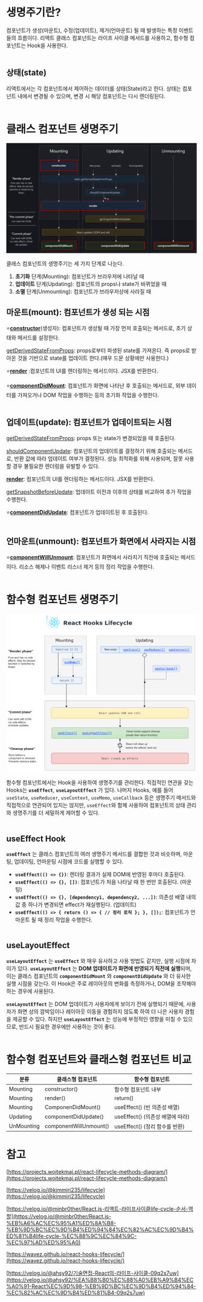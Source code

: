 # 생명주기란?

컴포넌트가 생성(마운트), 수정(업데이트), 제거(언마운트) 될 때 발생하는 특정 이벤트들의 흐름이다. 리액트 클래스 컴포넌트는 라이프 사이클 메서드를 사용하고, 함수형 컴포넌트는 Hook을 사용한다.<br/><br/>

## 상태(state)

리액트에서는 각 컴포넌트에서 제어하는 데이터를 상태(State)라고 한다. 상태는 컴포넌트 내에서 변경될 수 있으며, 변경 시 해당 컴포넌트는 다시 렌더링된다.<br/><br/>

# 클래스 컴포넌트 생명주기

<img src="../../images/React/life-cycle/class-component.png">

클래스 컴포넌트의 생명주기는 세 가지 단계로 나눈다.

1. **초기화** 단계(Mounting): 컴포넌트가 브라우저에 나타날 때
2. **업데이트** 단계(Updating): 컴포넌트의 props나 state가 바뀌었을 때
3. **소멸** 단계(Unmounting): 컴포넌트가 브라우저상에 사라질 때

## **마운트(mount):** 컴포넌트가 생성 되는 시점

⭐[**constructor**](https://legacy.reactjs.org/docs/react-component.html#constructor)(생성자): 컴포넌트가 생성될 때 가장 먼저 호출되는 메서드로, 초기 상태와 메서드를 설정한다.

[getDerivedStateFromProps](https://legacy.reactjs.org/docs/react-component.html#static-getderivedstatefromprops): props로부터 파생된 state를 가져온다. 즉 props로 받아온 것을 기반으로 state를 업데이트 한다.(매우 드문 상황에만 사용한다.)

⭐[**render**](https://legacy.reactjs.org/docs/react-component.html#render) :컴포넌트의 UI를 렌더링하는 메서드이다. JSX를 반환한다.

⭐[**componentDidMount**](https://legacy.reactjs.org/docs/react-component.html#componentdidmount): 컴포넌트가 화면에 나타난 후 호출되는 메서드로, 외부 데이터를 가져오거나 DOM 작업을 수행하는 등의 초기화 작업을 수행한다. <br/><br/>

## 업데이트(update): 컴포넌트가 업데이트되는 시점

[getDerivedStateFromProps](https://legacy.reactjs.org/docs/react-component.html#static-getderivedstatefromprops): props 또는 state가 변경되었을 때 호출된다.

[shouldComponentUpdate](https://legacy.reactjs.org/docs/react-component.html#shouldcomponentupdate): 컴포넌트의 업데이트를 결정하기 위해 호출되는 메서드로, 반환 값에 따라 업데이트 여부가 결정된다. 성능 최적화를 위해 사용되며, 잘못 사용할 경우 불필요한 렌더링을 유발할 수 있다.

[**render**](https://legacy.reactjs.org/docs/react-component.html#render): 컴포넌트의 UI를 렌더링하는 메서드이다. JSX를 반환한다.

[getSnapshotBeforeUpdate](https://legacy.reactjs.org/docs/react-component.html#getsnapshotbeforeupdate): 업데이트 이전과 이후의 상태를 비교하여 추가 작업을 수행한다.

⭐[**componentDidUpdate**](https://legacy.reactjs.org/docs/react-component.html#componentdidupdate): 컴포넌트가 업데이트된 후 호출된다.<br/><br/>

## 언마운트(unmount): 컴포넌트가 화면에서 사라지는 시점

⭐[**componentWillUnmount**](https://legacy.reactjs.org/docs/react-component.html#componentwillunmount): 컴포넌트가 화면에서 사라지기 직전에 호출되는 메서드이다. 리소스 해제나 이벤트 리스너 제거 등의 정리 작업을 수행한다.<br/><br/>

# 함수형 컴포넌트 생명주기

<img src="../../images/React/life-cycle/functional-component.png">

함수형 컴포넌트에서는 Hook을 사용하여 생명주기를 관리한다. 직접적인 연관을 갖는 Hooks는 **`useEffect`**, **`useLayoutEffect`** 가 있다.
나머지 Hooks, 예를 들어 `useState`, `useReducer`, `useContext`, `useMemo`, `useCallback` 등은 생명주기 메서드와 직접적으로 연관되어 있지는 않지만, `useEffect`와 함께 사용하여 컴포넌트의 상태 관리와 생명주기를 더 세밀하게 제어할 수 있다.
<br/><br/>

## **useEffect Hook**

**`useEffect`** 는 클래스 컴포넌트의 여러 생명주기 메서드를 결합한 것과 비슷하며, 마운팅, 업데이팅, 언마운팅 시점에 코드를 실행할 수 있다.

- **`useEffect(() => {})`**: 렌더링 결과가 실제 DOM에 반영된 후마다 호출된다.
- **`useEffect(() => {}, [])`**: 컴포넌트가 처음 나타날 때 한 번만 호출된다. (마운팅)
- **`useEffect(() => {}, [dependency1, dependency2, ...])`**: 의존성 배열 내의 값 중 하나가 변경되면 effect가 재실행된다. (업데이트)
- **`useEffect(() => { return () => { // 정리 로직 }; }, []);`**: 컴포넌트가 언마운트 될 때 정리 작업을 수행한다.<br/><br/>

## useLayoutEffect

**`useLayoutEffect`** 는 **`useEffect`** 와 매우 유사하고 사용 방법도 같지만, 실행 시점에 차이가 있다. **`useLayoutEffect`** 는 **DOM 업데이트가 화면에 반영되기 직전에 실행**되며, 이는 클래스 컴포넌트의 **`componentDidMount`** 와 **`componentDidUpdate`** 와 더 유사한 실행 시점을 갖는다. 이 Hook은 주로 레이아웃의 변화를 측정하거나, DOM을 조작해야하는 경우에 사용된다.

**`useLayoutEffect`** 는 DOM 업데이트가 사용자에게 보이기 전에 실행되기 때문에, 사용자가 화면 상의 깜박임이나 레이아웃 이동을 경험하지 않도록 하여 더 나은 사용자 경험을 제공할 수 있다. 하지만 **`useLayoutEffect`** 는 성능에 부정적인 영향을 미칠 수 있으므로, 반드시 필요한 경우에만 사용하는 것이 좋다.<br/><br/>

# 함수형 컴포넌트와 클래스형 컴포넌트 비교

| 분류       | 클래스형 컴포넌트      | 함수형 컴포넌트                  |
| ---------- | ---------------------- | -------------------------------- |
| Mounting   | constructor()          | 함수형 컴포넌트 내부             |
| Mounting   | render()               | return()                         |
| Mounting   | ComponenDidMount()     | useEffect() (빈 의존성 배열)     |
| Updating   | componentDidUpdate()   | useEffect() (의존성 배열에 따라) |
| UnMounting | componentWillUnmount() | useEffect() (정리 함수를 반환)   |

# 참고

[https://projects.wojtekmaj.pl/react-lifecycle-methods-diagram/](https://projects.wojtekmaj.pl/react-lifecycle-methods-diagram/)

[https://velog.io/@kimmiri235/lifecycle](https://velog.io/@kimmiri235/lifecycle)

[https://velog.io/@minbr0ther/React.js-리액트-라이프사이클life-cycle-순서-역할](https://velog.io/@minbr0ther/React.js-%EB%A6%AC%EC%95%A1%ED%8A%B8-%EB%9D%BC%EC%9D%B4%ED%94%84%EC%82%AC%EC%9D%B4%ED%81%B4life-cycle-%EC%88%9C%EC%84%9C-%EC%97%AD%ED%95%A0)

[https://wavez.github.io/react-hooks-lifecycle/](https://wavez.github.io/react-hooks-lifecycle/)

[https://velog.io/@ahsy92/기술면접-React의-라이프-사이클-09q2s7uw](https://velog.io/@ahsy92/%EA%B8%B0%EC%88%A0%EB%A9%B4%EC%A0%91-React%EC%9D%98-%EB%9D%BC%EC%9D%B4%ED%94%84-%EC%82%AC%EC%9D%B4%ED%81%B4-09q2s7uw)
